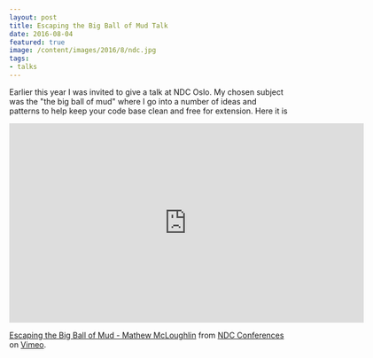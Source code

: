 ```yaml
---
layout: post
title: Escaping the Big Ball of Mud Talk
date: 2016-08-04
featured: true
image: /content/images/2016/8/ndc.jpg
tags:
- talks
---
```


Earlier this year I was invited to give a talk at NDC Oslo. My chosen subject was the "the big ball of mud" where I go into a number of ideas and patterns to help keep your code base clean and free for extension. Here it is

<iframe src="https://player.vimeo.com/video/171704597" width="640" height="360" frameborder="0" webkitallowfullscreen mozallowfullscreen allowfullscreen></iframe>
<p><a href="https://vimeo.com/171704597">Escaping the Big Ball of Mud - Mathew McLoughlin</a> from <a href="https://vimeo.com/ndcconferences">NDC Conferences</a> on <a href="https://vimeo.com">Vimeo</a>.</p>
